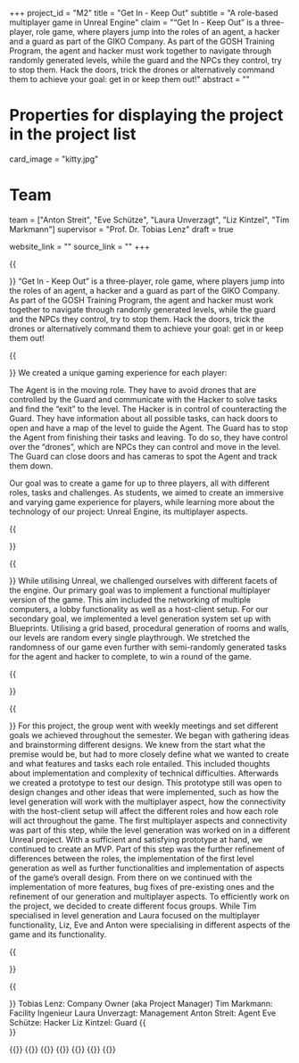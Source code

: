 +++
project_id = "M2"
title = "Get In - Keep Out"
subtitle = "A role-based multiplayer game in Unreal Engine"
claim = "“Get In - Keep Out” is a three-player, role game, where players jump into the roles of an agent, a hacker and a guard as part of the GIKO Company. As part of the GOSH Training Program, the agent and hacker must work together to navigate through randomly generated levels, while the guard and the NPCs they control, try to stop them. Hack the doors, trick the drones or alternatively command them to achieve your goal: get in or keep them out!"
abstract = ""

# Properties for displaying the project in the project list
card_image = "kitty.jpg"

# Team
team = ["Anton Streit", "Eve Schütze", "Laura Unverzagt", "Liz Kintzel", "Tim Markmann"]
supervisor = "Prof. Dr. Tobias Lenz"
draft = true

website_link = ""
source_link = ""
+++

{{<section title="The Pitch">}}
“Get In - Keep Out” is a three-player, role game, where players jump into the roles of an agent, a hacker and a guard as part of the GIKO Company. As part of the GOSH Training Program, the agent and hacker must work together to navigate through randomly generated levels, while the guard and the NPCs they control, try to stop them. Hack the doors, trick the drones or alternatively command them to achieve your goal: get in or keep them out!

{{<section title="The Goal">}}
We created a unique gaming experience for each player:

The Agent is in the moving role. They have to avoid drones that are controlled by the Guard and communicate with the Hacker to solve tasks and find the “exit” to the level.
The Hacker is in control of counteracting the Guard. They have information about all possible tasks, can hack doors to open and have a map of the level to guide the Agent.
The Guard has to stop the Agent from finishing their tasks and leaving. To do so, they have control over the “drones”, which are NPCs they can control and move in the level. The Guard can close doors and has cameras to spot the Agent and track them down.

Our goal was to create a game for up to three players, all with different roles, tasks and challenges. As students, we aimed to create an immersive and varying game experience for players, while learning more about the technology of our project: Unreal Engine, its multiplayer aspects.

{{</section>}}

{{<section title="Technical Challenges">}}
While utilising Unreal, we challenged ourselves with different facets of the engine.
Our primary goal was to implement a functional multiplayer version of the game. This aim included the networking of multiple computers, a lobby functionality as well as a host-client setup.
For our secondary goal, we implemented a level generation system set up with Blueprints. Utilising a grid based, procedural generation of rooms and walls, our levels are random every single playthrough. We stretched the randomness of our game even further with semi-randomly generated tasks for the agent and hacker to complete, to win a round of the game.

{{</section>}} 

{{<section title="Process">}}
For this project, the group went with weekly meetings and set different goals we achieved throughout the semester.
We began with gathering ideas and brainstorming different designs. We knew from the start what the premise would be, but had to more closely define what we wanted to create and what features and tasks each role entailed. This included thoughts about implementation and complexity of technical difficulties.
Afterwards we created a prototype to test our design. This prototype still was open to design changes and other ideas that were implemented, such as how the level generation will work with the multiplayer aspect, how the connectivity with the host-client setup will affect the different roles and how each role will act throughout the game. The first multiplayer aspects and connectivity was part of this step, while the level generation was worked on in a different Unreal project.
With a sufficient and satisfying prototype at hand, we continued to create an MVP. Part of this step was the further refinement of differences between the roles, the implementation of the first level generation as well as further functionalities and implementation of aspects of the game’s overall design.
From there on we continued with the implementation of more features, bug fixes of pre-existing ones and the refinement of our generation and multiplayer aspects.
To efficiently work on the project, we decided to create different focus groups. While Tim specialised in level generation and Laura focused on the multiplayer functionality, Liz, Eve and Anton were specialising in different aspects of the game and its functionality.

{{</section>}}


{{<section title="The Agents">}}
Tobias Lenz: Company Owner (aka Project Manager)
Tim Markmann: Facility Ingenieur
Laura Unverzagt: Management
Anton Streit: Agent
Eve Schütze: Hacker
Liz Kintzel: Guard
{{</section>}}

{{<gallery>}}
{{<team-member image="anton_img.jpg" name="Anton Streit">}}
{{<team-member image="eve_img.jpg" name="Eve Schütze">}}
{{<team-member image="laura_img.jpg" name="Laura Unverzagt">}}
{{<team-member image="liz_img.jpg" name="Liz Kintzel">}}
{{<team-member image="tim_img.jpg" name="Tim Markmann">}}
{{</gallery>}}

